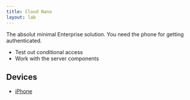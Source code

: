 ```yaml
---
title: Cloud Nano
layout: lab
---
```


The absolut minimal Enterprise solution. You need the phone for getting authenticated. 

- Test out conditional access
- Work with the server components

## Devices
- [iPhone](../../devices/iphone-lowend)